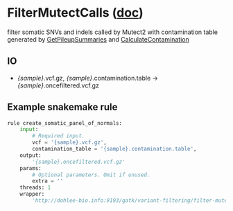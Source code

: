 # FilterMutectCalls ([doc](https://software.broadinstitute.org/gatk/documentation/tooldocs/current/org_broadinstitute_hellbender_tools_walkers_mutect_FilterMutectCalls.php))

filter somatic SNVs and indels called by Mutect2 with contamination table generated by [GetPileupSummaries](../../coverage/get-pileup-summaries) and [CalculateContamination](../../qc/calculate-contamination)

## IO

- *{sample}*.vcf.gz, *{sample}*.contamination.table -> *{sample}*.oncefiltered.vcf.gz

## Example snakemake rule
```python
rule create_somatic_panel_of_normals:
    input:
        # Required input.
        vcf = '{sample}.vcf.gz',
        contamination_table = '{sample}.contamination.table',
    output:
        '{sample}.oncefiltered.vcf.gz'
    params:
        # Optional parameters. Omit if unused.
        extra = ''
    threads: 1
    wrapper:
        'http://dohlee-bio.info:9193/gatk/variant-filtering/filter-mutect-calls'
```
